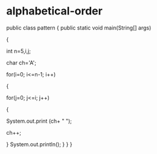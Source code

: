 # alphabetical-order
public class pattern
{
public static void main(String[] args)

{

int n=5,i,j;

char ch='A';

for(i=0; i<=n-1; i++)

{

for(j=0; j<=i; j++)

{

System.out.print (ch+ " ");

ch++;
  
} 
System.out.println(); 
}
}
}
